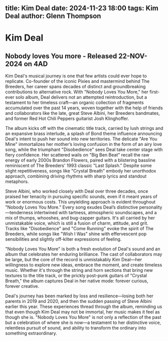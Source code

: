 title: Kim Deal
date: 2024-11-23 18:00
tags: Kim Deal
author: Glenn Thompson
---

# Kim Deal

## Nobody loves You more - Released 22-NOV-2024 on 4AD

Kim Deal's musical journey is one that few artists could ever hope to replicate. Co-founder of the iconic Pixies and mastermind behind The Breeders, her career spans decades of distinct and groundbreaking contributions to alternative rock. With "Nobody Loves You More," her first-ever solo album, Deal delivers not an attempted reintroduction, but a testament to her timeless craft—an organic collection of fragments accumulated over the past 14 years, woven together with the help of friends and collaborators like the late, great Steve Albini, her Breeders bandmates, and former Red Hot Chili Peppers guitarist Josh Klinghoffer.

The album kicks off with the cinematic title track, carried by lush strings and an expansive brass interlude, a splash of Bond theme influence announcing Deal's intent to push her sound into new territories. The delicate "Are You Mine" immortalizes her mother’s loving confusion in the form of an airy love song, while the triumphant "Disobedience" sees Deal take center stage with fiery confidence. Her scattered wails on "Big Ben Beat" recall the raw energy of early 2000s Brandon Flowers, paired with a blistering bassline reminiscent of The Breeders' 1993 classic "Last Splash." Despite some slight repetitiveness, songs like "Crystal Breath" embody her unorthodox approach, combining driving rhythms with sharp lyrics and standout metaphors.

Steve Albini, who worked closely with Deal over three decades, once praised her tenacity in pursuing specific sounds, even if it meant years of work or enormous costs. This unyielding approach is evident throughout "Nobody Loves You More." Every song exudes Deal’s distinctive personality—tenderness intertwined with tartness, atmospheric soundscapes, and a mix of thumps, whooshes, and bug-zapper guitars. It's all carried by her unmistakable voice, which is still a fusion of charm, attitude, and grit. Tracks like "Disobedience" and "Come Running" evoke the spirit of The Breeders, while songs like "Wish I Was" shine with effervescent pop sensibilities and slightly off-kilter expressions of feeling.

"Nobody Loves You More" is both a fresh evolution of Deal's sound and an album that celebrates her enduring brilliance. The cast of collaborators may be large, but the core of the record is unmistakably Kim Deal—her willingness to explore new ideas, embrace the moment, and create timeless music. Whether it's through the string and horn sections that bring new textures to the title track, or the prickly post-punk guitars of "Crystal Breath," the album captures Deal in her native mode: forever curious, forever creative.

Deal's journey has been marked by loss and resilience—losing both her parents in 2019 and 2020, and then the sudden passing of Steve Albini earlier this year. These experiences thread through the album, reminding us that even though Kim Deal may not be immortal, her music makes it feel as though she is. "Nobody Loves You More" is not only a reflection of the past but a celebration of where she is now—a testament to her distinctive voice, relentless pursuit of sound, and ability to transform the ordinary into something extraordinary.
